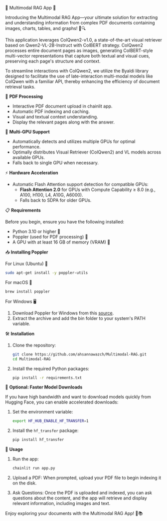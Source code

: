 🚀 Multimodal RAG App 🚀

Introducing the Multimodal RAG App—your ultimate solution for extracting and understanding information from complex PDF documents containing images, charts, tables, and graphs! 📄🔍

This application leverages ColQwen2-v1.0, a state-of-the-art visual retriever based on Qwen2-VL-2B-Instruct with ColBERT strategy. ColQwen2 processes entire document pages as images, generating ColBERT-style multi-vector representations that capture both textual and visual cues, preserving each page's structure and context.

To streamline interactions with ColQwen2, we utilize the Byaldi library designed to facilitate the use of late-interaction multi-modal models like ColQwen with a familiar API, thereby enhancing the efficiency of document retrieval tasks.

📑 **PDF Processing**

- Interactive PDF document upload in chainlit app.
- Automatic PDF indexing and caching.
- Visual and textual context understanding.
- Display the relevant pages along with the answer.

🚀 **Multi-GPU Support**

- Automatically detects and utilizes multiple GPUs for optimal performance.
- Optimally distributes Visual Retriever (ColQwen2) and VL models across available GPUs.
- Falls back to single GPU when necessary.

⚡ **Hardware Acceleration**

- Automatic Flash Attention support detection for compatible GPUs:
  - **Flash Attention 2.0** for GPUs with Compute Capability ≥ 8.0 (e.g., A100, H100, L4, A10G, A6000).
  - Falls back to SDPA for older GPUs.

📋 **Requirements**

Before you begin, ensure you have the following installed:

- Python 3.10 or higher 🐍
- Poppler (used for PDF processing) 📄
- A GPU with at least 16 GB of memory (VRAM) 💾

📥 **Installing Poppler**

For Linux (Ubuntu) 🐧
```bash
sudo apt-get install -y poppler-utils
```

For macOS 🍎
```bash
brew install poppler
```

For Windows 🖥️

1. Download Poppler for Windows from this [source](https://poppler.freedesktop.org/).
2. Extract the archive and add the bin folder to your system's PATH variable.

🛠️ **Installation**

1. Clone the repository:
    ```bash
    git clone https://github.com/ahsannawazch/Multimodal-RAG.git
    cd Multimodal-RAG
    ```

2. Install the required Python packages:
    ```bash
    pip install -r requirements.txt
    ```

🚀 **Optional: Faster Model Downloads**

If you have high bandwidth and want to download models quickly from Hugging Face, you can enable accelerated downloads:

1. Set the environment variable:
    ```bash
    export HF_HUB_ENABLE_HF_TRANSFER=1
    ```

2. Install the `hf_transfer` package:
    ```bash
    pip install hf_transfer
    ```

🚀 **Usage**

1. Run the app:
    ```bash
    chainlit run app.py
    ```

2. Upload a PDF: When prompted, upload your PDF file to begin indexing it on the disk.

3. Ask Questions: Once the PDF is uploaded and indexed, you can ask questions about the content, and the app will retrieve and display relevant information, including images and text.

Enjoy exploring your documents with the Multimodal RAG App! 🎉📚